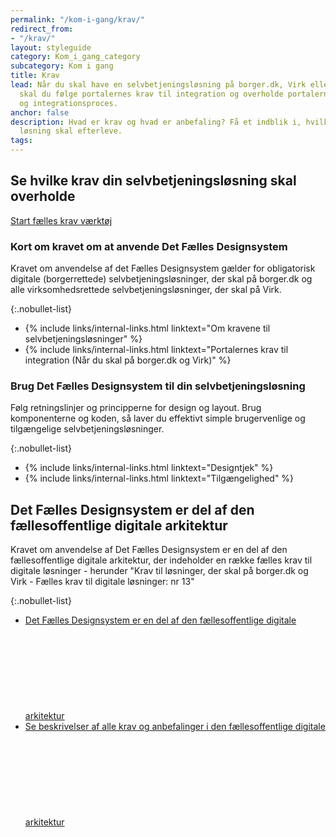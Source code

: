 ```yaml
---
permalink: "/kom-i-gang/krav/"
redirect_from:
- "/krav/"
layout: styleguide
category: Kom_i_gang_category
subcategory: Kom i gang
title: Krav
lead: Når du skal have en selvbetjeningsløsning på borger.dk, Virk eller begge portaler,
  skal du følge portalernes krav til integration og overholde portalernes Fælles Designsystem
  og integrationsproces.
anchor: false
description: Hvad er krav og hvad er anbefaling? Få et indblik i, hvilke krav din
  løsning skal efterleve.
tags: 
---
```


## Se hvilke krav din selvbetjeningsløsning skal overholde

<a href="/krav-vaerktoej/anvendes-af-virksomheder/" id="start-reqtool" class="button button-primary mt-3 mb-4">Start fælles krav værktøj</a>

### Kort om kravet om at anvende Det Fælles Designsystem

Kravet om anvendelse af det Fælles Designsystem gælder for obligatorisk digitale (borgerrettede) selvbetjeningsløsninger, der skal på borger.dk og alle virksomhedsrettede selvbetjeningsløsninger, der skal på Virk.

{:.nobullet-list}
* {% include links/internal-links.html linktext="Om kravene til selvbetjeningsløsninger" %}
* {% include links/internal-links.html linktext="Portalernes krav til integration (Når du skal på borger.dk og Virk)" %}

### Brug Det Fælles Designsystem til din selvbetjeningsløsning

Følg retningslinjer og principperne for design og layout. Brug komponenterne og koden, så laver du effektivt simple brugervenlige og tilgængelige selvbetjeningsløsninger.

{:.nobullet-list}
* {% include links/internal-links.html linktext="Designtjek" %}
* {% include links/internal-links.html linktext="Tilgængelighed" %}

## Det Fælles Designsystem er del af den fællesoffentlige digitale arkitektur

Kravet om anvendelse af Det Fælles Designsystem er en del af den fællesoffentlige digitale arkitektur, der indeholder en række fælles krav til digitale løsninger - herunder "Krav til løsninger, der skal på borger.dk og Virk - Fælles krav til digitale løsninger: nr 13"

{:.nobullet-list}

* <a href="https://arkitektur.digst.dk/node/697" class="icon-link">Det Fælles Designsystem er en del af den fællesoffentlige digitale arkitektur<svg class="icon-svg " focusable="false" aria-hidden="true"><use xlink:href="#open-in-new"></use></svg></a>
* <a href="https://arkitektur.digst.dk/krav-og-anbefalinger-0" class="icon-link">Se beskrivelser af alle krav og anbefalinger i den fællesoffentlige digitale arkitektur<svg class="icon-svg " focusable="false" aria-hidden="true"><use xlink:href="#open-in-new"></use></svg></a>